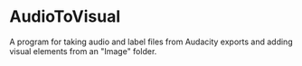 # AudioToVisual
A program for taking audio and label files from Audacity exports and adding visual elements from an "Image" folder.
